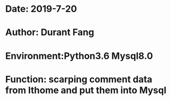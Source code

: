 # Date: 2019-7-20
# Author: Durant Fang
# Environment:Python3.6 Mysql8.0 
# Function: scarping comment data from Ithome and put them into Mysql
